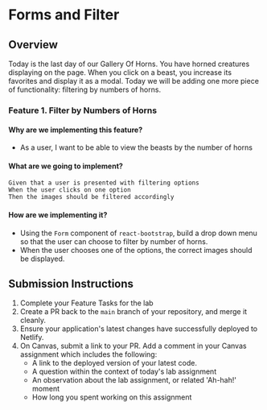 # Forms and Filter

## Overview

Today is the last day of our Gallery Of Horns. You have horned creatures displaying on the page. When you click on a beast, you increase its favorites and display it as a modal. Today we will be adding one more piece of functionality: filtering by numbers of horns.

### Feature 1. Filter by Numbers of Horns

#### Why are we implementing this feature?

- As a user, I want to be able to view the beasts by the number of horns

#### What are we going to implement?

```text
Given that a user is presented with filtering options
When the user clicks on one option
Then the images should be filtered accordingly
```

#### How are we implementing it?

- Using the `Form` component of `react-bootstrap`, build a drop down menu so that the user can choose to filter by number of horns.
- When the user chooses one of the options, the correct images should be displayed.

## Submission Instructions

1. Complete your Feature Tasks for the lab
1. Create a PR back to the `main` branch of your repository, and merge it cleanly.
1. Ensure your application's latest changes have successfully deployed to Netlify.
1. On Canvas, submit a link to your PR. Add a comment in your Canvas assignment which includes the following:
    - A link to the deployed version of your latest code.
    - A question within the context of today's lab assignment
    - An observation about the lab assignment, or related 'Ah-hah!' moment
    - How long you spent working on this assignment
